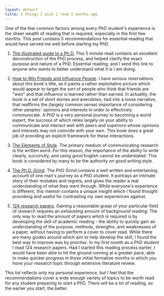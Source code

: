 ```yaml
---
layout: default
title: 5 things I wish I read 5 months ago
---
```


One of the few common factors among every PhD student's experience is
the sheer wealth of reading that is required, especially in the first
few months. This post contains 5 recommendations for essential reading
that would have served me well before starting my PhD.

1. [The illustrated guide to a Ph.D.](http://matt.might.net/articles/phd-school-in-pictures/)
   This 5 minute read contains an excellent deconstruction of the PhD
   process, and helped clarify the exact purpose and nature of a
   PhD. Essential reading, and I send this link to anyone who wants to
   better understand what it is I am doing.

1. [How to Win Friends and Influence People](http://www.amazon.co.uk/dp/0091906814). I
   have serious reservations about this book's title, as it paints a
   rather exploitative picture which would appear to target the sort
   of people who think that friends are "won" and that influence is
   learned rather than earned. In actuality, the book is a set of
   short stories and anecdotes, tied into a loose narrative, that
   reaffirms the (largely common sense) importance of considering
   other peoples' opinions and interests in order to effectively
   communicate. A PhD is a very personal journey to becoming a world
   expert, the success of which relies largely on your ability to
   communicate and interact well with peers and superiors whose
   opinions and interests may not coincide with your own. This book
   does a great job of providing an explicit framework for these
   interactions.
1. [The Elements of Style](http://www.amazon.co.uk/dp/020530902X).
   The primary medium of communicating research is the written
   word. For this reason, the importance of the ability to write
   clearly, succinctly, and using good English cannot be
   understated. This book is considered by many to be the authority on
   good writing style.
1. [The Ph.D. Grind](http://pgbovine.net/PhD-memoir/pguo-PhD-grind.pdf). The
   PhD Grind contains a well written and entertaining account of one
   man's journey as a PhD student. It portrays an intimate story of
   their mistakes and regrets, and gives the reader a real
   understanding of what they went through. While everyone's
   experience is different, this memoir contains a unique insight
   which I found thought provoking and useful for contrasting my own
   experiences against.
1. [124 research papers](http://scholar.google.co.uk/). Gaining a
   reasonable grasp of your particular field of research requires an
   *exhausting* amount of background reading. The only way to read the
   amount of papers which is required is by developing the skill of
   academic reading - the ability to quickly gain an understanding of
   the purpose, methods, strengths, and weaknesses of a paper, without
   having to perform a cover to cover read. While there are many
   guides around which aim to help develop the skill, I found the best
   way to improve was by *practise*. In my first month as a PhD
   student I read 124 research papers. Had I started this reading
   process earlier, I would have been able to hit the ground running
   at a greater pace, able to make quicker progress in those initial
   formative months in which you hone your research topic through
   extensive literature review.

This list reflects only my personal experience, but I feel that the
recommendations cover a wide enough variety of topics to be worth read
for any student preparing to start a PhD. There will be a *lot* of
reading, so the earlier you start, the better.

